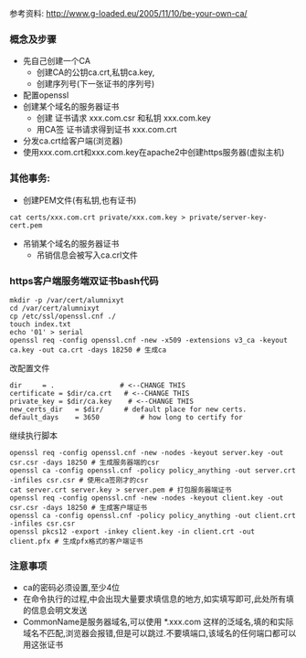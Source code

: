 参考资料: http://www.g-loaded.eu/2005/11/10/be-your-own-ca/

### 概念及步骤
* 先自己创建一个CA
  * 创建CA的公钥ca.crt,私钥ca.key,
  * 创建序列号(下一张证书的序列号)
* 配置openssl
* 创建某个域名的服务器证书
  * 创建 证书请求 xxx.com.csr 和私钥 xxx.com.key
  * 用CA签 证书请求得到证书 xxx.com.crt
* 分发ca.crt给客户端(浏览器)
* 使用xxx.com.crt和xxx.com.key在apache2中创建https服务器(虚拟主机)

### 其他事务:
  * 创建PEM文件(有私钥,也有证书)
```
cat certs/xxx.com.crt private/xxx.com.key > private/server-key-cert.pem
```
  * 吊销某个域名的服务器证书
    * 吊销信息会被写入ca.crl文件

  
### https客户端服务端双证书bash代码
```
mkdir -p /var/cert/alumnixyt
cd /var/cert/alumnixyt
cp /etc/ssl/openssl.cnf ./
touch index.txt
echo '01' > serial
openssl req -config openssl.cnf -new -x509 -extensions v3_ca -keyout ca.key -out ca.crt -days 18250 # 生成ca
```
改配置文件 
```
dir     = .                # <--CHANGE THIS
certificate = $dir/ca.crt   # <--CHANGE THIS
private_key = $dir/ca.key    # <--CHANGE THIS
new_certs_dir   = $dir/     # default place for new certs.
default_days    = 3650          # how long to certify for
```

继续执行脚本
```
openssl req -config openssl.cnf -new -nodes -keyout server.key -out csr.csr -days 18250 # 生成服务器端的csr
openssl ca -config openssl.cnf -policy policy_anything -out server.crt -infiles csr.csr # 使用ca签刚才的csr
cat server.crt server.key > server.pem # 打包服务器端证书
openssl req -config openssl.cnf -new -nodes -keyout client.key -out csr.csr -days 18250 # 生成客户端证书
openssl ca -config openssl.cnf -policy policy_anything -out client.crt -infiles csr.csr 
openssl pkcs12 -export -inkey client.key -in client.crt -out client.pfx # 生成pfx格式的客户端证书
```

### 注意事项
* ca的密码必须设置,至少4位
* 在命令执行的过程,中会出现大量要求填信息的地方,如实填写即可,此处所有填的信息会明文发送
* CommonName是服务器域名,可以使用 *.xxx.com 这样的泛域名,填的和实际域名不匹配,浏览器会报错,但是可以跳过.不要填端口,该域名的任何端口都可以用这张证书